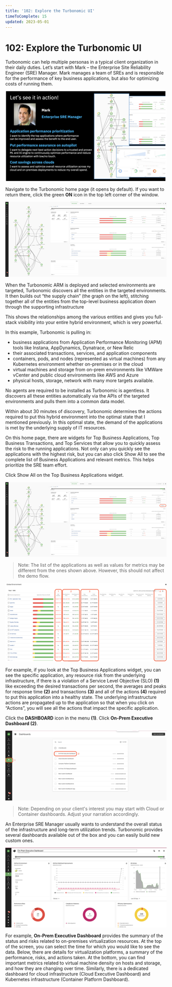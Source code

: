 ```yaml
---
title: '102: Explore the Turbonomic UI'
timeToComplete: 15
updated: 2023-05-01
---
```


# 102: Explore the Turbonomic UI

Turbonomic can help multiple personas in a typical client organization in their daily duties. Let’s start with Mark – the Enterprise Site Reliability Engineer (SRE) Manager. Mark manages a team of SREs and is responsible for the performance of key business applications, but also for optimizing costs of running them.

![](./images/102/mark.png)

Navigate to the Turbonomic home page (it opens by default). If you want to return there, click the green **ON** icon in the top left corner of the window.

![](./images/102/landing-page.png)

When the Turbonomic ARM is deployed and selected environments are targeted, Turbonomic discovers all the entities in the targeted environments. It then builds out “the supply chain” (the graph on the left), stitching together all of the entities from the top-level business application down through the supporting infrastructure

This shows the relationships among the various entities and gives you full-stack visibility into your entire hybrid environment, which is very powerful. 

In this example, Turbonomic is pulling in:

- business applications from Application Performance Monitoring (APM) tools like Instana, AppDynamics, Dynatrace, or New Relic
- their associated transactions, services, and application components
- containers, pods, and nodes (represented as virtual machines) from any Kubernetes environment whether on-premises or in the cloud
- virtual machines and storage from on-prem environments like VMWare vCenter and public cloud environments like AWS and Azure 
- physical hosts, storage, network with many more targets available.

No agents are required to be installed as Turbonomic is agentless. It discovers all these entities automatically via the APIs of the targeted environments and pulls them into a common data model.

Within about 30 minutes of discovery, Turbonomic determines the actions required to put this hybrid environment into the optimal state that I mentioned previously. In this optimal state, the demand of the applications is met by the underlying supply of IT resources.

On this home page, there are widgets for Top Business Applications, Top Business Transactions, and Top Services that allow you to quickly assess the risk to the running applications. Not only can you quickly see the applications with the highest risk, but you can also click Show All to see the complete list of Business Applications and relevant metrics. This helps prioritize the SRE team effort.

Click Show All on the Top Business Applications widget.

![](./images/102/landing-page-showall.png)

> Note: The list of the applications as well as values for metrics may be different from the ones shown above. However, this should not affect the demo flow.

![](./images/102/global-env.png)

For example, if you look at the Top Business Applications widget, you can see the specific application, any resource risk from the underlying infrastructure, if there is a violation of a Service Level Objective (SLO) **(1)** like exceeding the desired transactions per second, the averages and peaks for response time **(2)** and transactions **(3)** and all of the actions **(4)** required to put this application into a healthy state. The underlying infrastructure actions are propagated up to the application so that when you click on “Actions”, you will see all the actions that impact the specific application.

Click the **DASHBOARD** icon in the menu **(1)**. Click **On-Prem Executive Dashboard (2)**.

![](./images/102/dashboard.png)

> Note: Depending on your client's interest you may start with Cloud or Container dashboards. Adjust your narration accordingly.

An Enterprise SRE Manager usually wants to understand the overall status of the infrastructure and long-term utilization trends. Turbonomic provides several dashboards available out of the box and you can easily build new custom ones. 

![](./images/102/dashboard-onprem.png)

For example, **On-Prem Executive Dashboard** provides the summary of the status and risks related to on-premises virtualization resources. At the top of the screen, you can select the time for which you would like to see the data. Below, there are details for virtualization platforms, a summary of the performance, risks, and actions taken. At the bottom, you can find important metrics related to virtual machine density on hosts and storage, and how they are changing over time. Similarly, there is a dedicated dashboard for cloud infrastructure (Cloud Executive Dashboard) and Kubernetes infrastructure (Container Platform Dashboard).


